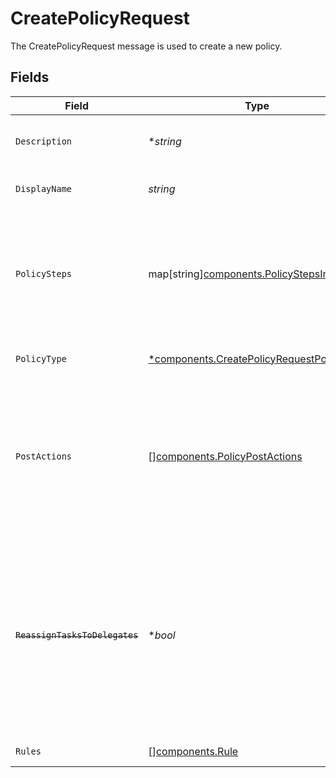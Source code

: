 # CreatePolicyRequest

The CreatePolicyRequest message is used to create a new policy.


## Fields

| Field                                                                                                                                                                   | Type                                                                                                                                                                    | Required                                                                                                                                                                | Description                                                                                                                                                             |
| ----------------------------------------------------------------------------------------------------------------------------------------------------------------------- | ----------------------------------------------------------------------------------------------------------------------------------------------------------------------- | ----------------------------------------------------------------------------------------------------------------------------------------------------------------------- | ----------------------------------------------------------------------------------------------------------------------------------------------------------------------- |
| `Description`                                                                                                                                                           | **string*                                                                                                                                                               | :heavy_minus_sign:                                                                                                                                                      | The description of the new policy.                                                                                                                                      |
| `DisplayName`                                                                                                                                                           | *string*                                                                                                                                                                | :heavy_check_mark:                                                                                                                                                      | The display name of the new policy.                                                                                                                                     |
| `PolicySteps`                                                                                                                                                           | map[string][components.PolicyStepsInput](../../models/components/policystepsinput.md)                                                                                   | :heavy_minus_sign:                                                                                                                                                      | The map of policy type to policy steps. The key is the stringified version of the enum. See other policies for examples.                                                |
| `PolicyType`                                                                                                                                                            | [*components.CreatePolicyRequestPolicyType](../../models/components/createpolicyrequestpolicytype.md)                                                                   | :heavy_minus_sign:                                                                                                                                                      | The enum of the policy type.                                                                                                                                            |
| `PostActions`                                                                                                                                                           | [][components.PolicyPostActions](../../models/components/policypostactions.md)                                                                                          | :heavy_minus_sign:                                                                                                                                                      | Actions to occur after a policy finishes. As of now this is only valid on a certify policy to remediate a denied certification immediately.                             |
| ~~`ReassignTasksToDelegates`~~                                                                                                                                          | **bool*                                                                                                                                                                 | :heavy_minus_sign:                                                                                                                                                      | : warning: ** DEPRECATED **: This will be removed in a future release, please migrate away from it as soon as possible.<br/><br/>Deprecated. Use setting in policy step instead |
| `Rules`                                                                                                                                                                 | [][components.Rule](../../models/components/rule.md)                                                                                                                    | :heavy_minus_sign:                                                                                                                                                      | The rules field.                                                                                                                                                        |